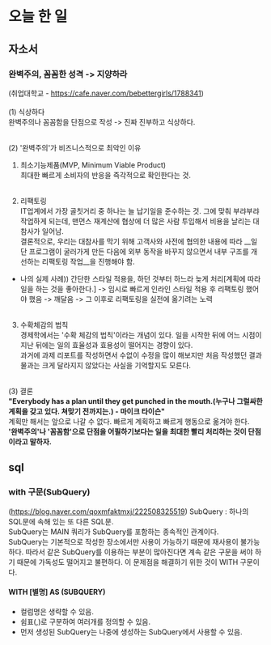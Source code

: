 # 오늘 한 일

## 자소서
### 완벽주의, 꼼꼼한 성격 -> 지양하라
(취업대학교 - https://cafe.naver.com/bebettergirls/1788341)<br/><br/>
(1) 식상하다<br/>
완벽주의나 꼼꼼함을 단점으로 작성 -> 진짜 진부하고 식상하다.<br/><br/>

(2) '완벽주의'가 비즈니스적으로 최악인 이유<br/>
1.  최소기능제품(MVP, Minimum Viable Product)<br/>
최대한 빠르게 소비자의 반응을 즉각적으로 확인한다는 것. <br/><br/>

2.  리팩토링<br/>
IT업계에서 가장 골칫거리 중 하나는 늘 납기일을 준수하는 것. 그에 맞춰 부랴부랴 작업하게 되는데, 맨먼스 재계산에 협상에 더 많은 사람 투입해서 비용을 날리는 대참사가 일어남. <br/>
결론적으로, 우리는 대참사를 막기 위해 고객사와 사전에 협의한 내용에 따라 __일단 프로그램이 굴러가게 만든 다음에 외부 동작을 바꾸지 않으면서 내부 구조를 개선하는 리팩토링 작업__을 진행해야 함.
- 나의 실제 사례)) 간단한 스타일 적용을, 하던 것부터 하느라 늦게 처리[계획에 따라 일을 하는 것을 좋아한다.] -> 임시로 빠르게 인라인 스타일 적용 후 리팩토링 했어야 했음 -> 깨달음 -> 그 이후로 리팩토링을 실전에 옮기려는 노력<br/><br/>

3. 수확체감의 법칙<br/>
경제학에서는 '수확 체감의 법칙'이라는 개념이 있다. 일을 시작한 뒤에 어느 시점이 지난 뒤에는 일의 효율성과 효용성이 떨어지는 경향이 있다. <br/>
과거에 과제 리포트를 작성하면서 수없이 수정을 많이 해보지만 처음 작성했던 결과물과는 크게 달라지지 않았다는 사실을 기억할지도 모른다. <br/><br/>


(3) 결론<br/>
**"Everybody has a plan until they get punched in the mouth.(누구나 그럴싸한 계획을 갖고 있다. 쳐맞기 전까지는.) - 마이크 타이슨"**<br/>
계획만 해서는 앞으로 나갈 수 없다. 빠르게 계획하고 빠르게 행동으로 옮겨야 한다.<br/>
__'완벽주의'나 '꼼꼼함'으로 단점을 어필하기보다는 일을 최대한 빨리 처리하는 것이 단점이라고 말하자.__



## sql
### with 구문(SubQuery) 
(https://blog.naver.com/qoxmfaktmxj/222508325519)
SubQuery : 하나의 SQL문에 속해 있는 또 다른 SQL문. <br/>
SubQuery는 MAIN 쿼리가 SubQuery를 포함하는 종속적인 관계이다.<br/>
SubQuery는 기본적으로 작성한 장소에서만 사용이 가능하기 때문에 재사용이 불가능하다. 따라서 같은 SubQuery를 이용하는 부분이 많아진다면 계속 같은 구문을 써야 하기 때문에 가독성도 떨어지고 불편하다. 이 문제점을 해결하기 위한 것이 WITH 구문이다.
#### WITH [별명] AS (SUBQUERY)
* 컬럼명은 생략할 수 있음.
* 쉼표(,)로 구분하여 여러개를 정의할 수 있음.
* 먼저 생성된 SubQuery는 나중에 생성하는 SubQuery에서 사용할 수 있음.